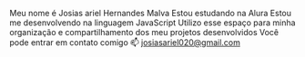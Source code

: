 Meu nome é Josias ariel Hernandes Malva
Estou estudando na Alura
Estou me desenvolvendo na linguagem JavaScript
Utilizo esse espaço para minha organização e compartilhamento dos meu projetos desenvolvidos
Você pode entrar em contato comigo 📫
josiasariel020@gmail.com
